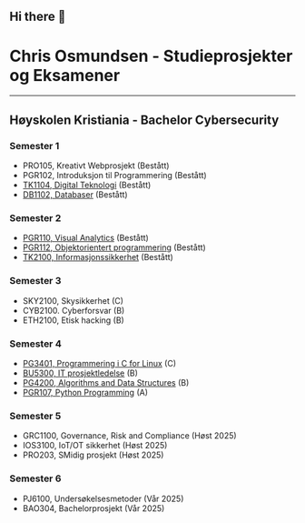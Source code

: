 ## Hi there 👋

# Chris Osmundsen - Studieprosjekter og Eksamener

---

## Høyskolen Kristiania - Bachelor Cybersecurity

### Semester 1
- PRO105, Kreativt Webprosjekt           (Bestått)
- PGR102, Introduksjon til Programmering (Bestått)
- [TK1104, Digital Teknologi](https://github.com/Chrisos02/TK1104-digital-teknologi-eksamen)              (Bestått)
- [DB1102, Databaser](https://github.com/Chrisos02/DB1102-databaser-eksamen)                      (Bestått)

### Semester 2
- [PGR110, Visual Analytics](https://github.com/Chrisos02/PGR110-visual-analytics-eksamen)             (Bestått)
- [PGR112, Objektorientert programmering](https://github.com/Chrisos02/PGR112-objektorientert-programmering-eksamen)  (Bestått)
- [TK2100, Informasjonssikkerhet](https://github.com/Chrisos02/TK2100-informasjonssikkerhet-eksamen)          (Bestått)

### Semester 3
- SKY2100, Skysikkerhet  (C)
- CYB2100. Cyberforsvar  (B)
- ETH2100, Etisk hacking (B)

### Semester 4
- [PG3401, Programmering i C for Linux](https://github.com/Chrisos02/PG3401-c-programmering)    (C)
- [BU5300, IT prosjektledelse](https://github.com/Chrisos02/BU5300-IT-prosjektledelse-eksamen)          (B)
- [PG4200, Algorithms and Data Structures](https://github.com/Chrisos02/PG4200-algoritmer-og-datastrukturer-eksamen) (B)
- [PGR107, Python Programming](https://github.com/Chrisos02/PGR107-python-eksamen)             (A)

### Semester 5
- GRC1100, Governance, Risk and Compliance (Høst 2025)
- IOS3100, IoT/OT sikkerhet (Høst 2025)
- PRO203, SMidig prosjekt (Høst 2025)

### Semester 6
- PJ6100, Undersøkelsesmetoder (Vår 2025)
- BAO304, Bachelorprosjekt (Vår 2025)
